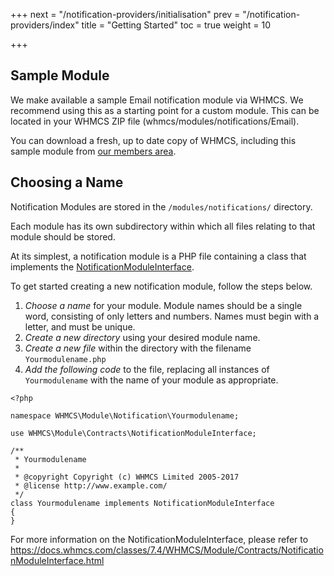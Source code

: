 +++
next = "/notification-providers/initialisation"
prev = "/notification-providers/index"
title = "Getting Started"
toc = true
weight = 10

+++

## Sample Module

We make available a sample Email notification module via WHMCS. We recommend using this as a starting point for a custom module. This can be located in your WHMCS ZIP file (whmcs/modules/notifications/Email).

You can download a fresh, up to date copy of WHMCS, including this sample module from [our members area](https://download.whmcs.com).

## Choosing a Name

Notification Modules are stored in the `/modules/notifications/` directory.

Each module has its own subdirectory within which all files relating to that module should be stored.

At its simplest, a notification module is a PHP file containing a class that implements the [NotificationModuleInterface](https://docs.whmcs.com/classes/7.4/WHMCS/Module/Contracts/NotificationModuleInterface.html).

To get started creating a new notification module, follow the steps below.

1. *Choose a name* for your module. Module names should be a single word, consisting of only letters and numbers. Names must begin with a letter, and must be unique.
2. *Create a new directory* using your desired module name.
3. *Create a new file* within the directory with the filename `Yourmodulename.php`
4. *Add the following code* to the file, replacing all instances of `Yourmodulename` with the name of your module as appropriate.

```
<?php

namespace WHMCS\Module\Notification\Yourmodulename;

use WHMCS\Module\Contracts\NotificationModuleInterface;

/**
 * Yourmodulename
 *
 * @copyright Copyright (c) WHMCS Limited 2005-2017
 * @license http://www.example.com/
 */
class Yourmodulename implements NotificationModuleInterface
{
}
```

For more information on the NotificationModuleInterface, please refer to https://docs.whmcs.com/classes/7.4/WHMCS/Module/Contracts/NotificationModuleInterface.html
